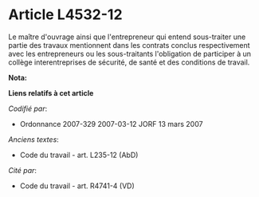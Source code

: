 # Article L4532-12

Le maître d'ouvrage ainsi que l'entrepreneur qui entend sous-traiter une partie des travaux mentionnent dans les contrats
conclus respectivement avec les entrepreneurs ou les sous-traitants l'obligation de participer à un collège interentreprises
de sécurité, de santé et des conditions de travail.

**Nota:**



**Liens relatifs à cet article**

_Codifié par_:

  - Ordonnance 2007-329 2007-03-12 JORF 13 mars 2007

_Anciens textes_:

  - Code du travail - art. L235-12 (AbD)

_Cité par_:

  - Code du travail - art. R4741-4 (VD)
